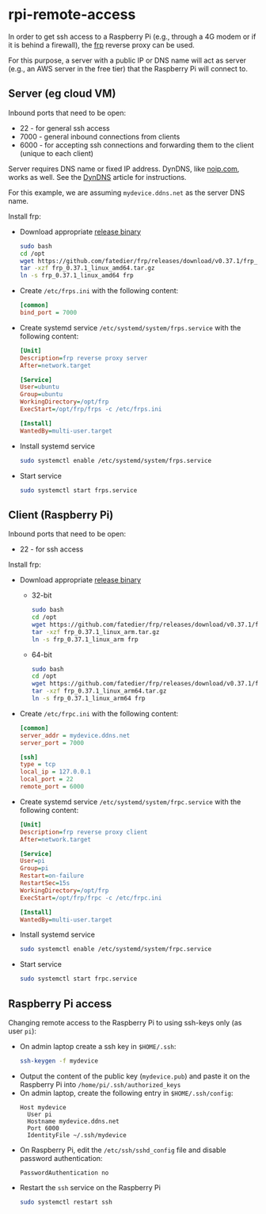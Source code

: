 # rpi-remote-access
In order to get ssh access to a Raspberry Pi (e.g., through a 4G modem or if it is behind a firewall), the [frp](https://github.com/fatedier/frp/) reverse proxy can be used.

For this purpose, a server with a public IP or DNS name will act as server (e.g., an AWS server in the free tier) that the Raspberry Pi will connect to.

## Server (eg cloud VM)

Inbound ports that need to be open:

* 22 - for general ssh access
* 7000 - general inbound connections from clients
* 6000 - for accepting ssh connections and forwarding them to the client (unique to each client)

Server requires DNS name or fixed IP address. DynDNS, like [noip.com](https://noip.com/), 
works as well. See the [DynDNS](dyndns.md) article for instructions.

For this example, we are assuming `mydevice.ddns.net` as the server DNS name.

Install frp:
* Download appropriate [release binary](https://github.com/fatedier/frp/releases/tag/v0.37.1)
  ```bash
  sudo bash
  cd /opt
  wget https://github.com/fatedier/frp/releases/download/v0.37.1/frp_0.37.1_linux_amd64.tar.gz
  tar -xzf frp_0.37.1_linux_amd64.tar.gz
  ln -s frp_0.37.1_linux_amd64 frp
  ```

* Create `/etc/frps.ini` with the following content:
  ```ini
  [common]
  bind_port = 7000
  ```
  
* Create systemd service `/etc/systemd/system/frps.service` with the following content:

  ```ini
  [Unit]
  Description=frp reverse proxy server
  After=network.target
  
  [Service]
  User=ubuntu
  Group=ubuntu
  WorkingDirectory=/opt/frp
  ExecStart=/opt/frp/frps -c /etc/frps.ini
  
  [Install]
  WantedBy=multi-user.target
  ```
  
* Install systemd service
  ```bash
  sudo systemctl enable /etc/systemd/system/frps.service
  ```
  
* Start service
  ```bash
  sudo systemctl start frps.service
  ```

## Client (Raspberry Pi)

Inbound ports that need to be open:

* 22 - for ssh access

Install frp:
* Download appropriate [release binary](https://github.com/fatedier/frp/releases/tag/v0.37.1)

  * 32-bit
    ```bash
    sudo bash
    cd /opt
    wget https://github.com/fatedier/frp/releases/download/v0.37.1/frp_0.37.1_linux_arm.tar.gz
    tar -xzf frp_0.37.1_linux_arm.tar.gz
    ln -s frp_0.37.1_linux_arm frp
    ```

  * 64-bit
    ```bash
    sudo bash
    cd /opt
    wget https://github.com/fatedier/frp/releases/download/v0.37.1/frp_0.37.1_linux_arm64.tar.gz
    tar -xzf frp_0.37.1_linux_arm64.tar.gz
    ln -s frp_0.37.1_linux_arm64 frp
    ```

* Create `/etc/frpc.ini` with the following content:
  ```ini
  [common]
  server_addr = mydevice.ddns.net
  server_port = 7000
  
  [ssh]
  type = tcp
  local_ip = 127.0.0.1
  local_port = 22
  remote_port = 6000
  ```
  
* Create systemd service `/etc/systemd/system/frpc.service` with the following content:

  ```ini
  [Unit]
  Description=frp reverse proxy client
  After=network.target
  
  [Service]
  User=pi
  Group=pi
  Restart=on-failure
  RestartSec=15s
  WorkingDirectory=/opt/frp
  ExecStart=/opt/frp/frpc -c /etc/frpc.ini
  
  [Install]
  WantedBy=multi-user.target
  ```
  
* Install systemd service
  ```bash
  sudo systemctl enable /etc/systemd/system/frpc.service
  ```
  
* Start service
  ```bash
  sudo systemctl start frpc.service
  ```

## Raspberry Pi access
Changing remote access to the Raspberry Pi to using ssh-keys only (as user `pi`):
* On admin laptop create a ssh key in `$HOME/.ssh`:
  ```bash
  ssh-keygen -f mydevice
  ```
* Output the content of the public key (`mydevice.pub`) and paste it on the Raspberry Pi into `/home/pi/.ssh/authorized_keys`
* On admin laptop, create the following entry in `$HOME/.ssh/config`:
  ```
  Host mydevice
    User pi
    Hostname mydevice.ddns.net
    Port 6000
    IdentityFile ~/.ssh/mydevice
  ```
* On Raspberry Pi, edit the `/etc/ssh/sshd_config` file and disable password authentication:
  ```
  PasswordAuthentication no
  ```
* Restart the `ssh` service on the Raspberry Pi
  ```bash
  sudo systemctl restart ssh
  ```


